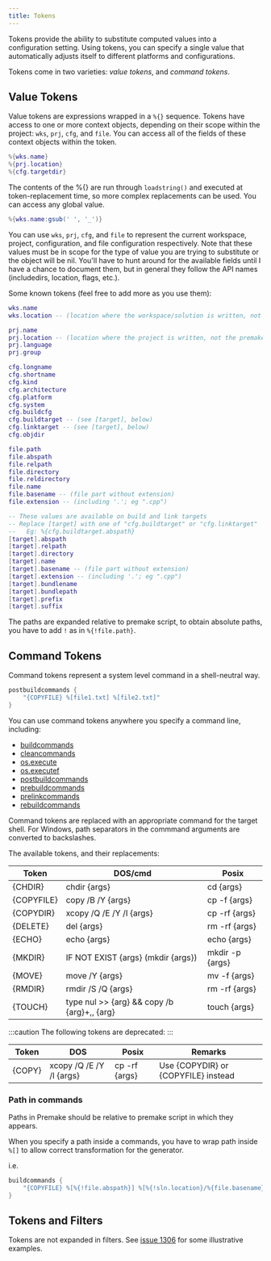 ```yaml
---
title: Tokens
---
```


Tokens provide the ability to substitute computed values into a configuration setting. Using tokens, you can specify a single value that automatically adjusts itself to different platforms and configurations.

Tokens come in two varieties: *value tokens*, and *command tokens*.

## Value Tokens

Value tokens are expressions wrapped in a `%{}` sequence. Tokens have access to one or more context objects, depending on their scope within the project: `wks`, `prj`, `cfg`, and `file`. You can access all of the fields of these context objects within the token.

```lua
%{wks.name}
%{prj.location}
%{cfg.targetdir}
```

The contents of the %{} are run through `loadstring()` and executed at token-replacement time, so more complex replacements can be used. You can access any global value.

```lua
%{wks.name:gsub(' ', '_')}
```

You can use `wks`, `prj`, `cfg`, and `file` to represent the current workspace, project, configuration, and file configuration respectively. Note that these values must be in scope for the type of value you are trying to substitute or the object will be nil. You'll have to hunt around for the available fields until I have a chance to document them, but in general they follow the API names (includedirs, location, flags, etc.).

Some known tokens (feel free to add more as you use them):

```lua
wks.name
wks.location -- (location where the workspace/solution is written, not the premake-wks.lua file)

prj.name
prj.location -- (location where the project is written, not the premake-prj.lua file)
prj.language
prj.group

cfg.longname
cfg.shortname
cfg.kind
cfg.architecture
cfg.platform
cfg.system
cfg.buildcfg
cfg.buildtarget -- (see [target], below)
cfg.linktarget -- (see [target], below)
cfg.objdir

file.path
file.abspath
file.relpath
file.directory
file.reldirectory
file.name
file.basename -- (file part without extension)
file.extension -- (including '.'; eg ".cpp")

-- These values are available on build and link targets
-- Replace [target] with one of "cfg.buildtarget" or "cfg.linktarget"
--   Eg: %{cfg.buildtarget.abspath}
[target].abspath
[target].relpath
[target].directory
[target].name
[target].basename -- (file part without extension)
[target].extension -- (including '.'; eg ".cpp")
[target].bundlename
[target].bundlepath
[target].prefix
[target].suffix
```

The paths are expanded relative to premake script, to obtain absolute paths, you have to add `!` as in `%{!file.path}`.

## Command Tokens

Command tokens represent a system level command in a shell-neutral way.

```lua
postbuildcommands {
	"{COPYFILE} %[file1.txt] %[file2.txt]"
}
```


You can use command tokens anywhere you specify a command line, including:

* [buildcommands](buildcommands.md)
* [cleancommands](cleancommands.md)
* [os.execute](os/os.execute.md)
* [os.executef](os/os.executef.md)
* [postbuildcommands](postbuildcommands.md)
* [prebuildcommands](prebuildcommands.md)
* [prelinkcommands](prelinkcommands.md)
* [rebuildcommands](rebuildcommands.md)

Command tokens are replaced with an appropriate command for the target shell. For Windows, path separators in the commmand arguments are converted to backslashes.

The available tokens, and their replacements:

| Token      | DOS/cmd                                     | Posix           |
|------------|---------------------------------------------|-----------------|
| {CHDIR}    | chdir {args}                                | cd {args}       |
| {COPYFILE} | copy /B /Y {args}                           | cp -f {args}    |
| {COPYDIR}  | xcopy /Q /E /Y /I {args}                    | cp -rf {args}   |
| {DELETE}   | del {args}                                  | rm -rf {args}   |
| {ECHO}     | echo {args}                                 | echo {args}     |
| {MKDIR}    | IF NOT EXIST {args} (mkdir {args})          | mkdir -p {args} |
| {MOVE}     | move /Y {args}                              | mv -f {args}    |
| {RMDIR}    | rmdir /S /Q {args}                          | rm -rf {args}   |
| {TOUCH}    | type nul >> {arg} && copy /b {arg}+,, {arg} | touch {args}    |

:::caution
The following tokens are deprecated:
:::

| Token      | DOS                                         | Posix           | Remarks                             |
|------------|---------------------------------------------|-----------------|-------------------------------------|
| {COPY}     | xcopy /Q /E /Y /I {args}                    | cp -rf {args}   | Use {COPYDIR} or {COPYFILE} instead |

### Path in commands

Paths in Premake should be relative to premake script in which they appears.

When you specify a path inside a commands, you have to wrap path inside `%[]` to allow correct transformation for the generator.

i.e.

```lua
buildcommands {
	"{COPYFILE} %[%{!file.abspath}] %[%{!sln.location}/%{file.basename}]"
}
```

## Tokens and Filters

Tokens are not expanded in filters. See [issue 1306](https://github.com/premake/premake-core/issues/1036#issuecomment-379685035) for some illustrative examples.
